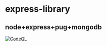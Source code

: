 # express-library
## node+express+pug+mongodb
[![CodeQL](https://github.com/solaris0051/express-library/actions/workflows/codeql.yml/badge.svg)](https://github.com/solaris0051/express-library/actions/workflows/codeql.yml)
